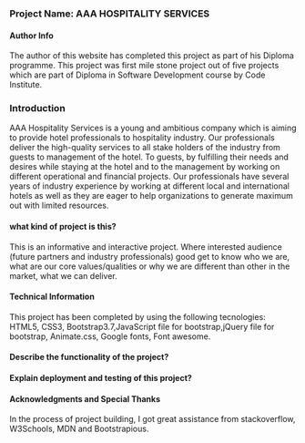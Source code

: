 ### Project Name:  AAA HOSPITALITY SERVICES

#### Author Info
The author of this website has completed this project as part of his Diploma programme.
This project was first mile stone project out of five projects which are part of Diploma in Software Development course by Code Institute.


### Introduction
AAA Hospitality Services is a young and ambitious company which is aiming to provide hotel
professionals to hospitality industry. Our professionals deliver the high-quality services to all stake
holders of the industry from guests to management of the hotel. To guests, by fulfilling their needs
and desires while staying at the hotel and to the management by working on different operational
and financial projects. Our professionals have several years of industry experience by working at
different local and international hotels as well as they are eager to help organizations to generate
maximum out with limited resources.

#### what kind of project is this?
This is an informative and interactive project. Where interested audience (future partners and
industry professionals) good get to know who we are, what are our core values/qualities or why we
are different than other in the market, what we can deliver. 


#### Technical Information
This project has been completed by using the following tecnologies: 
HTML5, CSS3, Bootstrap3.7,JavaScript file for bootstrap,jQuery file for bootstrap, Animate.css, Google fonts, Font awesome.



#### Describe the functionality of the project?


#### Explain deployment and testing of this project?


#### Acknowledgments and Special Thanks
In the process of project building, I got great assistance from stackoverflow, W3Schools, MDN and Bootstrapious.

















